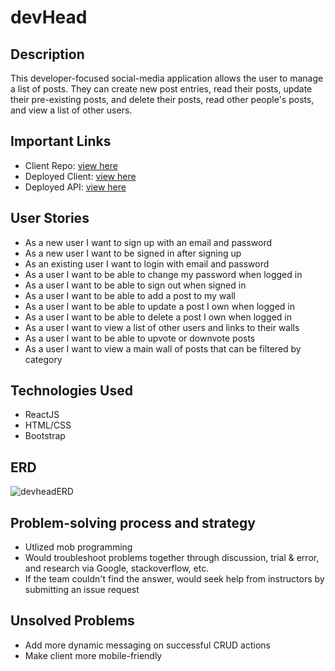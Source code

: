 # devHead

## Description
This developer-focused social-media application allows the user to manage a list of posts. They can create new post entries, read their posts, update their pre-existing posts, and delete their posts, read other people's posts, and view a list of other users.

## Important Links
- Client Repo: [view here](https://github.com/H3DRA/devhead-client)
- Deployed Client: [view here](https://h3dra.github.io/devhead-client/#/)
- Deployed API: [view here](https://ancient-wildwood-16167.herokuapp.com)

## User Stories

- As a new user I want to sign up with an email and password
- As a new user I want to be signed in after signing up
- As an existing user I want to login with email and password
- As a user I want to be able to change my password when logged in
- As a user I want to be able to sign out when signed in
- As a user I want to be able to add a post to my wall
- As a user I want to be able to update a post I own when logged in
- As a user I want to be able to delete a post I own when logged in
- As a user I want to view a list of other users and links to their walls
- As a user I want to be able to upvote or downvote posts
- As a user I want to view a main wall of posts that can be filtered by category

## Technologies Used
- ReactJS
- HTML/CSS
- Bootstrap

## ERD

![devheadERD](https://media.git.generalassemb.ly/user/35033/files/e1a56380-b173-11eb-82e3-56e54747e6f0)

## Problem-solving process and strategy
- Utlized mob programming
- Would troubleshoot problems together through discussion, trial & error, and research via Google, stackoverflow, etc.
- If the team couldn't find the answer, would seek help from instructors by submitting an issue request

## Unsolved Problems
- Add more dynamic messaging on successful CRUD actions
- Make client more mobile-friendly
